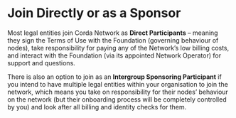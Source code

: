 # Join Directly or as a Sponsor

Most legal entities join Corda Network as **Direct Participants** – meaning they sign the Terms of Use with the Foundation (governing behaviour of nodes), take responsibility for paying any of the Network’s low billing costs, and interact with the Foundation (via its appointed Network Operator) for support and questions.

There is also an option to join as an **Intergroup Sponsoring Participant** if you intend to have multiple legal entities within your organisation to join the network, which means you take on responsibility for their nodes’ behaviour on the network (but their onboarding process will be completely controlled by you) and look after all billing and identity checks for them.

